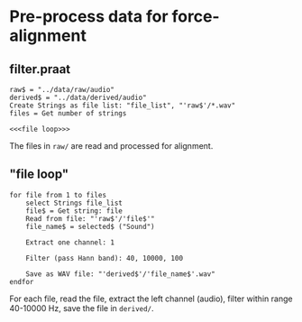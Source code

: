 # Pre-process data for force-alignment

## filter.praat
```praat
raw$ = "../data/raw/audio"
derived$ = "../data/derived/audio"
Create Strings as file list: "file_list", "'raw$'/*.wav"
files = Get number of strings

<<<file loop>>>
```

The files in `raw/` are read and processed for alignment.

## "file loop"
```praat
for file from 1 to files
    select Strings file_list
    file$ = Get string: file
    Read from file: "'raw$'/'file$'"
    file_name$ = selected$ ("Sound")

    Extract one channel: 1

    Filter (pass Hann band): 40, 10000, 100

    Save as WAV file: "'derived$'/'file_name$'.wav"
endfor
```

For each file, read the file, extract the left channel (audio), filter within range 40-10000 Hz, save the file in `derived/`.
